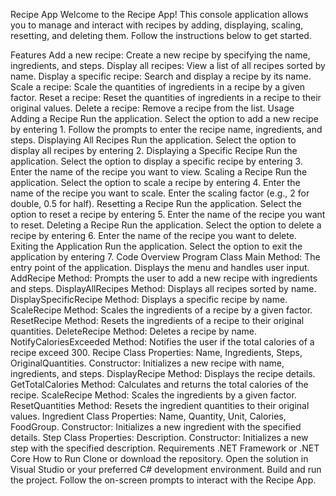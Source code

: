 Recipe App
Welcome to the Recipe App! This console application allows you to manage and interact with recipes by adding, displaying, scaling, resetting, and deleting them. Follow the instructions below to get started.

Features
Add a new recipe: Create a new recipe by specifying the name, ingredients, and steps.
Display all recipes: View a list of all recipes sorted by name.
Display a specific recipe: Search and display a recipe by its name.
Scale a recipe: Scale the quantities of ingredients in a recipe by a given factor.
Reset a recipe: Reset the quantities of ingredients in a recipe to their original values.
Delete a recipe: Remove a recipe from the list.
Usage
Adding a Recipe
Run the application.
Select the option to add a new recipe by entering 1.
Follow the prompts to enter the recipe name, ingredients, and steps.
Displaying All Recipes
Run the application.
Select the option to display all recipes by entering 2.
Displaying a Specific Recipe
Run the application.
Select the option to display a specific recipe by entering 3.
Enter the name of the recipe you want to view.
Scaling a Recipe
Run the application.
Select the option to scale a recipe by entering 4.
Enter the name of the recipe you want to scale.
Enter the scaling factor (e.g., 2 for double, 0.5 for half).
Resetting a Recipe
Run the application.
Select the option to reset a recipe by entering 5.
Enter the name of the recipe you want to reset.
Deleting a Recipe
Run the application.
Select the option to delete a recipe by entering 6.
Enter the name of the recipe you want to delete.
Exiting the Application
Run the application.
Select the option to exit the application by entering 7.
Code Overview
Program Class
Main Method: The entry point of the application. Displays the menu and handles user input.
AddRecipe Method: Prompts the user to add a new recipe with ingredients and steps.
DisplayAllRecipes Method: Displays all recipes sorted by name.
DisplaySpecificRecipe Method: Displays a specific recipe by name.
ScaleRecipe Method: Scales the ingredients of a recipe by a given factor.
ResetRecipe Method: Resets the ingredients of a recipe to their original quantities.
DeleteRecipe Method: Deletes a recipe by name.
NotifyCaloriesExceeded Method: Notifies the user if the total calories of a recipe exceed 300.
Recipe Class
Properties: Name, Ingredients, Steps, OriginalQuantities.
Constructor: Initializes a new recipe with name, ingredients, and steps.
DisplayRecipe Method: Displays the recipe details.
GetTotalCalories Method: Calculates and returns the total calories of the recipe.
ScaleRecipe Method: Scales the ingredients by a given factor.
ResetQuantities Method: Resets the ingredient quantities to their original values.
Ingredient Class
Properties: Name, Quantity, Unit, Calories, FoodGroup.
Constructor: Initializes a new ingredient with the specified details.
Step Class
Properties: Description.
Constructor: Initializes a new step with the specified description.
Requirements
.NET Framework or .NET Core
How to Run
Clone or download the repository.
Open the solution in Visual Studio or your preferred C# development environment.
Build and run the project.
Follow the on-screen prompts to interact with the Recipe App.
